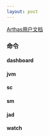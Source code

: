 ```yaml
---
layout: post
---
```


 [Arthas用户文档](https://alibaba.github.io/arthas/)
 
 ### 命令
 #### dashboard
 #### jvm
 #### sc
 #### sm
 #### jad
 #### watch
 
 
  